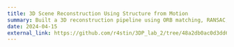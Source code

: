 ```yaml
---
title: 3D Scene Reconstruction Using Structure from Motion
summary: Built a 3D reconstruction pipeline using ORB matching, RANSAC, and geometric validation from multi-view images.
date: 2024-04-15
external_link: https://github.com/r4stin/3DP_lab_2/tree/48a2db0ac0d3dd67b361babb80e362edbd13bc0c
---
```

